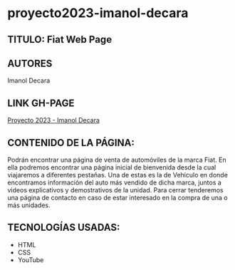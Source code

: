 # proyecto2023-imanol-decara

  ## TITULO: Fiat Web Page
  
  
  
  ## AUTORES 
  Imanol Decara
  
  
  ## LINK GH-PAGE
   [Proyecto 2023 - Imanol Decara](https://ucc-labcompu2.github.io/proyecto2023-imanol-decara/Index.html)


  
   ## CONTENIDO DE LA PÁGINA: 
   Podrán encontrar una página de venta de automóviles de la marca Fiat. En ella podremos encontrar una página inicial de bienvenida desde la cual viajaremos a diferentes       pestañas. Una de estas es la de Vehículo en donde encontramos información del auto más vendido de dicha marca, juntos a videos explicativos y demostrativos de la unidad. 
   Para cerrar tenderemos una página de contacto en caso de estar interesado en la compra de una o más unidades.
                          
  ## TECNOLOGÍAS USADAS: 
  
  - HTML
  - CSS
  - YouTube
   
